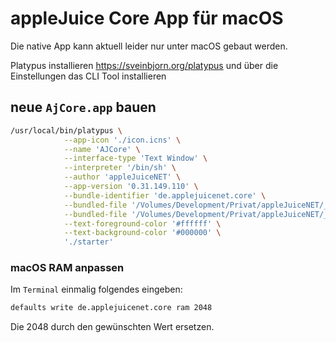 # appleJuice Core App für macOS

Die native App kann aktuell leider nur unter macOS gebaut werden.

Platypus installieren https://sveinbjorn.org/platypus und über die Einstellungen das CLI Tool installieren

## neue `AjCore.app` bauen

```bash
/usr/local/bin/platypus \
            --app-icon './icon.icns' \
            --name 'AJCore' \
            --interface-type 'Text Window' \
            --interpreter '/bin/sh' \
            --author 'appleJuiceNET' \
            --app-version '0.31.149.110' \
            --bundle-identifier 'de.applejuicenet.core' \
            --bundled-file '/Volumes/Development/Privat/appleJuiceNET/_stuff/libajnetmask.jnilib' \
            --bundled-file '/Volumes/Development/Privat/appleJuiceNET/_stuff/ajcore.jar' \
            --text-foreground-color '#ffffff' \
            --text-background-color '#000000' \
            './starter'
```

### macOS RAM anpassen

Im `Terminal` einmalig folgendes eingeben:

```bash
defaults write de.applejuicenet.core ram 2048
```

Die 2048 durch den gewünschten Wert ersetzen.

